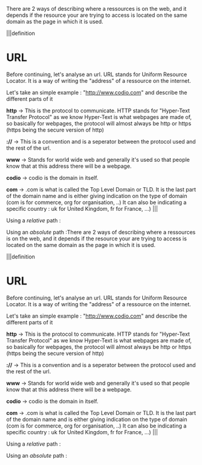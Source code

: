 There are 2 ways of describing where a ressources is on the web, and it depends if the resource your are trying to access is located on the same domain as the page in which it is used.

|||definition
# URL
Before continuing, let's analyse an url. URL stands for Uniform Resource Locator. It is a way of writing the "address" of a ressource on the internet.

Let's take an simple example : "http://www.codio.com" and describe the different parts of it 

**http** -> This is the protocol to communicate. HTTP stands for "Hyper-Text Transfer Protocol" as we know Hyper-Text is what webpages are made of, so basically for webpages, the protocol will almost always be http or https (https being the secure version of http)

**://** -> This is a convention and is a seperator between the protocol used and the rest of the url.

**www** -> Stands for world wide web and generally it's used so that people know that at this address there will be a webpage.

**codio** -> codio is the domain in itself.

**com**  -> .com is what is called the Top Level Domain or TLD. It is the last part of the domain name and is either giving indication on the type of domain (com is for commerce, org for organisation, ..) It can also be indicating a specific country : uk for United Kingdom, fr for France, ...)
|||



Using a *relative* path :

Using an *absolute* path :There are 2 ways of describing where a ressources is on the web, and it depends if the resource your are trying to access is located on the same domain as the page in which it is used.

|||definition
# URL
Before continuing, let's analyse an url. URL stands for Uniform Resource Locator. It is a way of writing the "address" of a ressource on the internet.

Let's take an simple example : "http://www.codio.com" and describe the different parts of it 

**http** -> This is the protocol to communicate. HTTP stands for "Hyper-Text Transfer Protocol" as we know Hyper-Text is what webpages are made of, so basically for webpages, the protocol will almost always be http or https (https being the secure version of http)

**://** -> This is a convention and is a seperator between the protocol used and the rest of the url.

**www** -> Stands for world wide web and generally it's used so that people know that at this address there will be a webpage.

**codio** -> codio is the domain in itself.

**com**  -> .com is what is called the Top Level Domain or TLD. It is the last part of the domain name and is either giving indication on the type of domain (com is for commerce, org for organisation, ..) It can also be indicating a specific country : uk for United Kingdom, fr for France, ...)
|||



Using a *relative* path :

Using an *absolute* path :